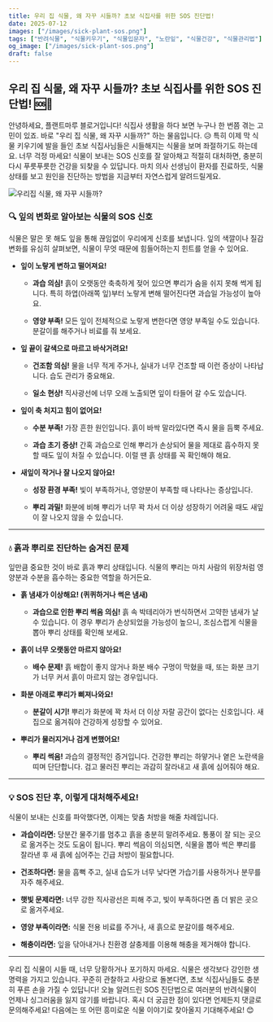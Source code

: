 ```yaml
---
title: 우리 집 식물, 왜 자꾸 시들까? 초보 식집사를 위한 SOS 진단법! 
date: 2025-07-12
images: ["/images/sick-plant-sos.png"]
tags: ["반려식물", "식물키우기", "식물입문자", "노란잎", "식물건강", "식물관리법"]
og_image: ["/images/sick-plant-sos.png"]
draft: false
---
```


## 우리 집 식물, 왜 자꾸 시들까? 초보 식집사를 위한 SOS 진단법! 🆘🌿

안녕하세요, 플랜트마루 블로거입니다! 식집사 생활을 하다 보면 누구나 한 번쯤 겪는 고민이 있죠. 바로 "우리 집 식물, 왜 자꾸 시들까?" 하는 물음입니다. 😥 특히 이제 막 식물 키우기에 발을 들인 초보 식집사님들은 시들해지는 식물을 보며 좌절하기도 하는데요. 너무 걱정 마세요! 식물이 보내는 SOS 신호를 잘 알아채고 적절히 대처하면, 충분히 다시 푸릇푸릇한 건강을 되찾을 수 있답니다. 마치 의사 선생님이 환자를 진료하듯, 식물 상태를 보고 원인을 진단하는 방법을 지금부터 자연스럽게 알려드릴게요.

![우리집 식물, 왜 자꾸 시들까?](/images/sick-plant-sos.png)

### 🔍 잎의 변화로 알아보는 식물의 SOS 신호

식물은 말은 못 해도 잎을 통해 끊임없이 우리에게 신호를 보냅니다. 잎의 색깔이나 질감 변화를 유심히 살펴보면, 식물이 무엇 때문에 힘들어하는지 힌트를 얻을 수 있어요.

- **잎이 노랗게 변하고 떨어져요!**
    
    - **과습 의심!** 흙이 오랫동안 축축하게 젖어 있으면 뿌리가 숨을 쉬지 못해 썩게 됩니다. 특히 하엽(아래쪽 잎)부터 노랗게 변해 떨어진다면 과습일 가능성이 높아요.
        
    - **영양 부족!** 모든 잎이 전체적으로 노랗게 변한다면 영양 부족일 수도 있습니다. 분갈이를 해주거나 비료를 줘 보세요.
        
- **잎 끝이 갈색으로 마르고 바삭거려요!**
    
    - **건조함 의심!** 물을 너무 적게 주거나, 실내가 너무 건조할 때 이런 증상이 나타납니다. 습도 관리가 중요해요.
        
    - **일소 현상!** 직사광선에 너무 오래 노출되면 잎이 타들어 갈 수도 있습니다.
        
- **잎이 축 처지고 힘이 없어요!**
    
    - **수분 부족!** 가장 흔한 원인입니다. 흙이 바싹 말라있다면 즉시 물을 듬뿍 주세요.
        
    - **과습 초기 증상!** 간혹 과습으로 인해 뿌리가 손상되어 물을 제대로 흡수하지 못할 때도 잎이 처질 수 있습니다. 이럴 땐 흙 상태를 꼭 확인해야 해요.
        
- **새잎이 작거나 잘 나오지 않아요!**
    
    - **성장 환경 부족!** 빛이 부족하거나, 영양분이 부족할 때 나타나는 증상입니다.
        
    - **뿌리 과밀!** 화분에 비해 뿌리가 너무 꽉 차서 더 이상 성장하기 어려울 때도 새잎이 잘 나오지 않을 수 있습니다.
        

---

### 💧 흙과 뿌리로 진단하는 숨겨진 문제

잎만큼 중요한 것이 바로 흙과 뿌리 상태입니다. 식물의 뿌리는 마치 사람의 위장처럼 영양분과 수분을 흡수하는 중요한 역할을 하거든요.

- **흙 냄새가 이상해요! (퀴퀴하거나 썩은 냄새)**
    
    - **과습으로 인한 뿌리 썩음 의심!** 흙 속 박테리아가 번식하면서 고약한 냄새가 날 수 있습니다. 이 경우 뿌리가 손상되었을 가능성이 높으니, 조심스럽게 식물을 뽑아 뿌리 상태를 확인해 보세요.
        
- **흙이 너무 오랫동안 마르지 않아요!**
    
    - **배수 문제!** 흙 배합이 좋지 않거나 화분 배수 구멍이 막혔을 때, 또는 화분 크기가 너무 커서 흙이 마르지 않는 경우입니다.
        
- **화분 아래로 뿌리가 삐져나와요!**
    
    - **분갈이 시기!** 뿌리가 화분에 꽉 차서 더 이상 자랄 공간이 없다는 신호입니다. 새집으로 옮겨줘야 건강하게 성장할 수 있어요.
        
- **뿌리가 물러지거나 검게 변했어요!**
    
    - **뿌리 썩음!** 과습의 결정적인 증거입니다. 건강한 뿌리는 하얗거나 옅은 노란색을 띠며 단단합니다. 검고 물러진 뿌리는 과감히 잘라내고 새 흙에 심어줘야 해요.
        

---

### 💡 SOS 진단 후, 이렇게 대처해주세요!

식물이 보내는 신호를 파악했다면, 이제는 맞춤 처방을 해줄 차례입니다.

- **과습이라면:** 당분간 물주기를 멈추고 흙을 충분히 말려주세요. 통풍이 잘 되는 곳으로 옮겨주는 것도 도움이 됩니다. 뿌리 썩음이 의심되면, 식물을 뽑아 썩은 뿌리를 잘라낸 후 새 흙에 심어주는 긴급 처방이 필요합니다.
    
- **건조하다면:** 물을 흠뻑 주고, 실내 습도가 너무 낮다면 가습기를 사용하거나 분무를 자주 해주세요.
    
- **햇빛 문제라면:** 너무 강한 직사광선은 피해 주고, 빛이 부족하다면 좀 더 밝은 곳으로 옮겨주세요.
    
- **영양 부족이라면:** 식물 전용 비료를 주거나, 새 흙으로 분갈이를 해주세요.
    
- **해충이라면:** 잎을 닦아내거나 친환경 살충제를 이용해 해충을 제거해야 합니다.
    

---

우리 집 식물이 시들 때, 너무 당황하거나 포기하지 마세요. 식물은 생각보다 강인한 생명력을 가지고 있습니다. 꾸준히 관찰하고 사랑으로 돌본다면, 초보 식집사님들도 충분히 푸른 손을 가질 수 있답니다! 오늘 알려드린 SOS 진단법으로 여러분의 반려식물이 언제나 싱그러움을 잃지 않기를 바랍니다. 혹시 더 궁금한 점이 있다면 언제든지 댓글로 문의해주세요! 다음에는 또 어떤 흥미로운 식물 이야기로 찾아올지 기대해주세요! 😊